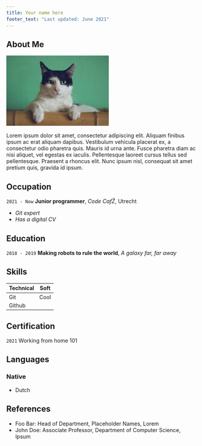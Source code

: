 ```yaml
---
title: Your name here
footer_text: "Last updated: June 2021"
---
```

## About Me

<img class="profile-picture" src="profile.jpg">

Lorem ipsum dolor sit amet, consectetur adipiscing elit. Aliquam finibus ipsum ac erat aliquam dapibus. Vestibulum vehicula placerat ex, a consectetur odio pharetra quis. Mauris id urna ante. Fusce pharetra diam ac nisi aliquet, vel egestas ex iaculis. Pellentesque laoreet cursus tellus sed pellentesque. Praesent a rhoncus elit. Nunc ipsum nisl, consequat sit amet pretium quis, gravida id ipsum.

## Occupation
`2021 - Now`
**Junior programmer**, *Code CafŽ*, Utrecht
- *Git expert*
- *Has a digital CV*

## Education

`2018 - 2019`
**Making robots to rule the world**, *A galaxy far, far away*

## Skills

| Technical          | Soft                 |
| ------------------ | -------------------- |
| Git                | Cool                 |
| Github             |                      |


## Certification

`2021`
Working from home 101

## Languages
### Native
- Dutch

## References

* Foo Bar: Head of Department, Placeholder Names, Lorem
* John Doe: Associate Professor, Department of Computer Science, Ipsum
